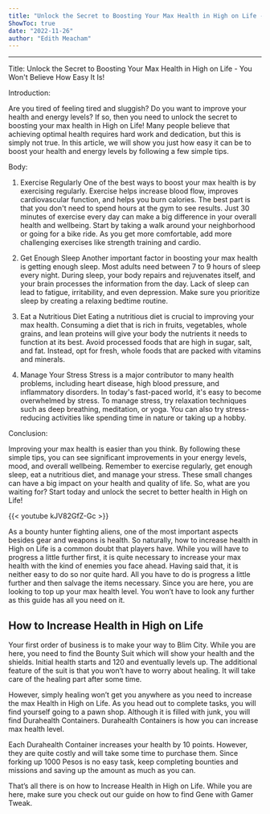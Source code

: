 ```yaml
---
title: "Unlock the Secret to Boosting Your Max Health in High on Life - You Won't Believe How Easy It Is!"
ShowToc: true 
date: "2022-11-26"
author: "Edith Meacham"
---
```

*****
Title: Unlock the Secret to Boosting Your Max Health in High on Life - You Won't Believe How Easy It Is!

Introduction:

Are you tired of feeling tired and sluggish? Do you want to improve your health and energy levels? If so, then you need to unlock the secret to boosting your max health in High on Life! Many people believe that achieving optimal health requires hard work and dedication, but this is simply not true. In this article, we will show you just how easy it can be to boost your health and energy levels by following a few simple tips.

Body:

1. Exercise Regularly
One of the best ways to boost your max health is by exercising regularly. Exercise helps increase blood flow, improves cardiovascular function, and helps you burn calories. The best part is that you don't need to spend hours at the gym to see results. Just 30 minutes of exercise every day can make a big difference in your overall health and wellbeing. Start by taking a walk around your neighborhood or going for a bike ride. As you get more comfortable, add more challenging exercises like strength training and cardio.

2. Get Enough Sleep
Another important factor in boosting your max health is getting enough sleep. Most adults need between 7 to 9 hours of sleep every night. During sleep, your body repairs and rejuvenates itself, and your brain processes the information from the day. Lack of sleep can lead to fatigue, irritability, and even depression. Make sure you prioritize sleep by creating a relaxing bedtime routine.

3. Eat a Nutritious Diet
Eating a nutritious diet is crucial to improving your max health. Consuming a diet that is rich in fruits, vegetables, whole grains, and lean proteins will give your body the nutrients it needs to function at its best. Avoid processed foods that are high in sugar, salt, and fat. Instead, opt for fresh, whole foods that are packed with vitamins and minerals.

4. Manage Your Stress
Stress is a major contributor to many health problems, including heart disease, high blood pressure, and inflammatory disorders. In today's fast-paced world, it's easy to become overwhelmed by stress. To manage stress, try relaxation techniques such as deep breathing, meditation, or yoga. You can also try stress-reducing activities like spending time in nature or taking up a hobby.

Conclusion:

Improving your max health is easier than you think. By following these simple tips, you can see significant improvements in your energy levels, mood, and overall wellbeing. Remember to exercise regularly, get enough sleep, eat a nutritious diet, and manage your stress. These small changes can have a big impact on your health and quality of life. So, what are you waiting for? Start today and unlock the secret to better health in High on Life!

{{< youtube kJV82GfZ-Gc >}} 



As a bounty hunter fighting aliens, one of the most important aspects besides gear and weapons is health. So naturally, how to increase health in High on Life is a common doubt that players have. While you will have to progress a little further first, it is quite necessary to increase your max health with the kind of enemies you face ahead. Having said that, it is neither easy to do so nor quite hard. All you have to do is progress a little further and then salvage the items necessary. Since you are here, you are looking to top up your max health level. You won’t have to look any further as this guide has all you need on it.
 
## How to Increase Health in High on Life
 

 
Your first order of business is to make your way to Blim City. While you are here, you need to find the Bounty Suit which will show your health and the shields. Initial health starts and 120 and eventually levels up. The additional feature of the suit is that you won’t have to worry about healing. It will take care of the healing part after some time.
 
However, simply healing won’t get you anywhere as you need to increase the max Health in High on Life. As you head out to complete tasks, you will find yourself going to a pawn shop. Although it is filled with junk, you will find Durahealth Containers. Durahealth Containers is how you can increase max health level.
 
Each Durahealth Container increases your health by 10 points. However, they are quite costly and will take some time to purchase them. Since forking up 1000 Pesos is no easy task, keep completing bounties and missions and saving up the amount as much as you can.
 
That’s all there is on how to Increase Health in High on Life. While you are here, make sure you check out our guide on how to find Gene with Gamer Tweak.




